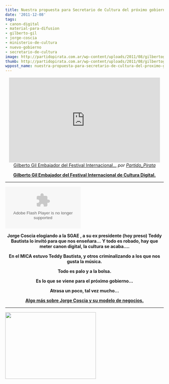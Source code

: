 ```yaml
---
title: Nuestra propuesta para Secretario de Cultura del próximo gobierno....
date: '2011-12-08'
tags:
- canon-digital
- material-para-difusion
- gilberto-gil
- jorge-coscia
- ministerio-de-cultura
- nuevo-gobierno
- secretario-de-cultura
image: http://partidopirata.com.ar/wp-content/uploads/2011/08/gilbertogil.jpg
thumb: http://partidopirata.com.ar/wp-content/uploads/2011/08/gilbertogil-150x150.jpg
wppost_name: nuestra-propuesta-para-secretario-de-cultura-del-proximo-gobierno
---
```


<p style="text-align: center;"><iframe src="http://www.dailymotion.com/embed/video/xmuxbd_gilberto-gilembajador-del-festival-internacional-culturadigital-br-ministro-de-cultura-argentino-no_news" frameborder="0" width="480" height="270"></iframe>
<a href="http://www.dailymotion.com/video/xmuxbd_gilberto-gilembajador-del-festival-internacional-culturadigital-br-ministro-de-cultura-argentino-no_news" target="_blank">Gilberto Gil Embajador del Festival Internacional...</a> <em>por <a href="http://www.dailymotion.com/Partido_Pirata" target="_blank">Partido_Pirata</a></em></p>
<p style="text-align: center;"><strong><a href="http://culturadigital.org.br/2011/11/gilberto-gil-e-o-embaixador-do-festival-internacional-culturadigital-br/" target="_blank">Gilberto Gil Embajador del Festival Internacional de Cultura Digital.</a></strong></p>


<hr />

<object id="player635554" width="240" height="133" classid="clsid:d27cdb6e-ae6d-11cf-96b8-444553540000" codebase="http://download.macromedia.com/pub/shockwave/cabs/flash/swflash.cab#version=6,0,40,0"><param name="AllowScriptAccess" value="always" /><param name="allowFullScreen" value="true" /><param name="wmode" value="transparent" /><param name="src" value="http://www.ivoox.com/playerivoox_ee_635554_1.html" /><param name="allowfullscreen" value="true" /><param name="allowscriptaccess" value="always" /><embed id="player635554" width="240" height="133" type="application/x-shockwave-flash" src="http://www.ivoox.com/playerivoox_ee_635554_1.html" AllowScriptAccess="always" allowFullScreen="true" wmode="transparent" allowfullscreen="true" allowscriptaccess="always" /></object>
<p style="text-align: center;"><strong>Jorge Coscia elogiando a la SGAE , a su ex presidente (hoy preso) Teddy Bautista lo invitó para que nos enseñara...</strong>
<strong> Y todo es robado, hay que meter canon digital, la cultura se acaba....</strong></p>
<p style="text-align: center;"><strong>En el MICA estuvo Teddy Bautista, y otros criminalizando a los que nos gusta la música.</strong></p>
<p style="text-align: center;"><strong>Todo es palo y a la bolsa.</strong></p>
<p style="text-align: center;"><strong>Es lo que se viene para el próximo gobierno...</strong></p>
<p style="text-align: center;"><strong>Atrasa un poco, tal vez mucho...</strong></p>
<p style="text-align: center;"><strong><a href="http://partidopirata.com.ar/872/jorge-coscia-secretario-de-cultura-de-la-nacion-hablando-sobre-cambios-en-el-derecho-de-autor">Algo más sobre Jorge Coscia y su modelo de negocios.</a></strong></p>


<hr />

<a href="http://partidopirata.com.ar/wp-content/uploads/2011/08/gilbertogil.jpg"><img class="aligncenter size-full wp-image-1654" title="gilbertogil" src="http://partidopirata.com.ar/wp-content/uploads/2011/08/gilbertogil.jpg" alt="" width="288" height="212" /></a>
